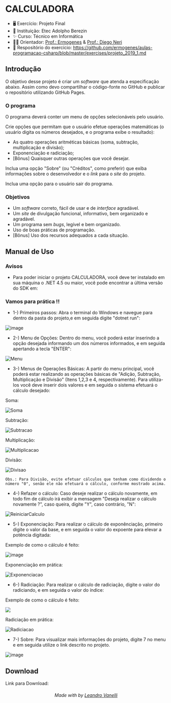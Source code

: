 # CALCULADORA

* 🖥️ Exercício: Projeto Final
* 🏫 Instituição: Etec Adolpho Berezin
* ✨ Curso: Técnico em Informática
* 👨‍🏫 Orientador: <a href="https://github.com/ermogenes">Prof.: Ermogenes</a> & <a href="https://github.com/diegoneri">Prof.: Diego Neri</a>
* 📖 Respositório do exercício: https://github.com/ermogenes/aulas-programacao-csharp/blob/master/exercises/projeto_2019_1.md
  
## Introdução

O objetivo desse projeto é criar um _software_ que atenda a especificação abaixo. Assim como devo compartilhar o código-fonte no GitHub e publicar o repositório utilizando GitHub Pages.

### O programa

O programa deverá conter um menu de opções selecionáveis pelo usuário.

Crie opções que permitam que o usuário efetue operações matemáticas (o usuário digita os números desejados, e o programa exibe o resultado):
* As quatro operações aritméticas básicas (soma, subtração, multiplicação e divisão);
* Exponenciação e radiciação;
* [Bônus] Quaisquer outras operações que você desejar.

Inclua uma opção "Sobre" (ou "Créditos", como preferir) que exiba informações sobre o desenvolvedor e o _link_ para o _site_ do projeto.

Inclua uma opção para o usuário sair do programa.

### Objetivos

* Um _software_ correto, fácil de usar e de _interface_ agradável.
* Um _site_ de divulgação funcional, informativo, bem organizado e agradável.
* Um programa sem _bugs_, legível e bem organizado.
* Uso de boas práticas de programação.
* [Bônus] Uso dos recursos adequados a cada situação.


## Manual de Uso

### Avisos

 * Para poder iniciar o projeto CALCULADORA, você deve ter instalado em sua máquina o .NET 4.5 ou maior, você pode encontrar a última versão do SDK em: <a href="https://dotnet.microsoft.com/en-us/download/visual-studio-sdks"></a>

### Vamos para prática !!

* 1-) Primeiros passos:  Abra o terminal do Windows e navegue para dentro da pasta do projeto,e em seguida digite "dotnet run":

![image](https://user-images.githubusercontent.com/55560279/145656477-74ae18ea-8b2e-439e-b58d-ae46675b3068.png)

* 2-) Menu de Opções:  Dentro do menu, você poderá estar inserindo a opção desejada informando um dos números informados, e em seguida apertando a tecla "ENTER":

![Menu](https://user-images.githubusercontent.com/55560279/145657926-b39a099f-e66d-4c0d-b781-f2b70506e9af.gif)

* 3-) Menus de Operações Básicas: A partir do menu principal, você poderá estar realizando as operações básicas de "Adição, Subtração, Multiplicação e Divisão" (Itens 1,2,3 e 4, respectivamente). Para utiliza-los você deve inserir dois valores e em seguida o sistema efetuará o cálculo desejado:

Soma:

![Soma](https://user-images.githubusercontent.com/55560279/145657940-86a85779-ca86-43e5-88c5-af1847914608.gif)


Subtração:

![Subtracao](https://user-images.githubusercontent.com/55560279/145658011-ebaa9af3-2d88-4a9e-a724-9fbdc26a70f5.gif)


Multiplicação:

![Multiplicacao](https://user-images.githubusercontent.com/55560279/145658181-5a9b0c66-6355-4cb1-9dea-1de2c1a84991.gif)


Divisão:

![Divisao](https://user-images.githubusercontent.com/55560279/145658187-0c5f76ba-27ad-4e8e-9e0a-9ac9f563433e.gif)


```Obs.: Para Divisão, evite efetuar cálculos que tenham como dividendo o número "0", senão ele não efetuará o cálculo, conforme mostrado acima.```

* 4-) Refazer o cálculo: Caso deseje realizar o cálculo novamente, em todo fim de cálculo irá exibir a mensagem "Deseja realizar o cálculo novamente ?", caso queira, digite "Y", caso contrário, "N":

![ReiniciarCalculo](https://user-images.githubusercontent.com/55560279/145657952-e949374e-be68-4632-9adf-a5d54daaa00c.gif)


* 5-) Exponenciação: Para realizar o cálculo de exponênciação, primeiro digite o valor da base, e em seguida o valor do expoente para elevar a potência digitada:

Exemplo de como o cálculo é feito: 

![image](https://user-images.githubusercontent.com/55560279/145658702-3749fc07-a7b3-4870-8f01-8b86fb266778.png)

Exponenciação em prática:

![Exponenciacao](https://user-images.githubusercontent.com/55560279/145658598-f903ac79-1928-4714-a127-3b5151320dde.gif)


* 6-) Radiciação: Para realizar o cálculo de radiciação, digite o valor do radiciando, e em seguida o valor do índice:

Exemplo de como o cálculo é feito:

<img src= "https://user-images.githubusercontent.com/55560279/145658731-79960693-a056-4f3c-953a-3fcb6bb0032b.png" style = "height = 200;width=160;">

Radiciação em prática:

![Radiciacao](https://user-images.githubusercontent.com/55560279/145658744-a1614590-ae05-45c6-a8bf-a8aa1c00ce72.gif)

* 7-) Sobre: Para visualizar mais informações do projeto, digite 7 no menu e em seguida utilize o link descrito no projeto.

![image](https://user-images.githubusercontent.com/55560279/145658804-99b057e4-5ab5-4fd7-b0a2-b135ba10bac3.png)


## Download

Link para Download: 

<h6 align="center">Made with by <a href="https://github.com/LeoVanelli">Leandro Vanelli</a></h6>
